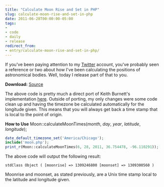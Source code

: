 ```yaml
---
title: "Calculate Moon Rise and Set in PHP"
slug: calculate-moon-rise-and-set-in-php
date: 2011-06-28T00:00:00-05:00
tags:
- 
- code
- daily
- release
redirect_from:
- entry/calculate-moon-rise-and-set-in-php/
---
```

If you've been paying attention to my [Twitter](http://twitter.com/dxprog) account, you've probably seen a reference or two about how I've been calculating the positions of astronomical bodies. Well, today I release part of that to you.

**Download:** [Source](http://pastebin.com/TYfssCph)

The above code is pretty much a direct port of Keith Burnett's implementation [here](http://bodmas.org/astronomy/riset.html). Outside of porting, my only changes were some code clean up and having the timezone be calculated automatically for the longitude given. This means that you will always get back a time stamp that is local to the point of origin.

**How to Use**
Moon::calculateMoonTimes(_month_, _day_, _year_, _latitude_, _longitude_);
```php
date_default_timezone_set('America/Chicago');
include('moon.php');
print_r(Moon::calculateMoonTimes(6, 28, 2011, 36.754478, -96.110291));
```

The above code will output the following result:

```output
stdClass Object ( [moonrise] => 1309246800 [moonset] => 1309300560 )
```

Moonrise and moonset, as stated previously, are a Unix time stamp local to the latitude and longitude given.
